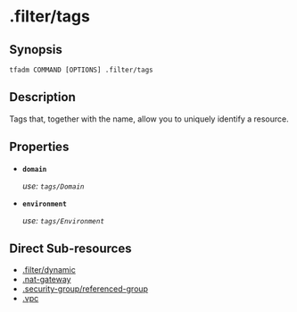 # .filter/tags

## Synopsis

```
tfadm COMMAND [OPTIONS] .filter/tags
```

## Description

Tags that, together with the name, allow you to uniquely identify a resource.

## Properties

- **`domain`**

  *use: `tags/Domain`*

- **`environment`**

  *use: `tags/Environment`*

## Direct Sub-resources

- [.filter/dynamic](dynamic.md)
- [.nat-gateway](../.nat-gateway.md)
- [.security-group/referenced-group](../.security-group/referenced-group.md)
- [.vpc](../.vpc.md)
